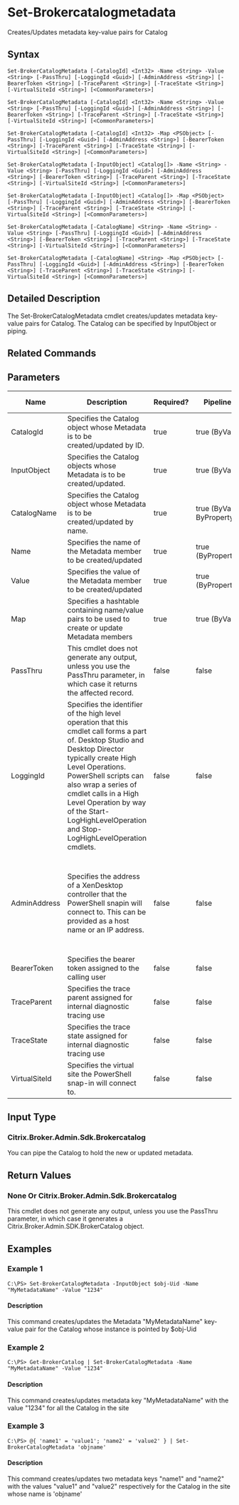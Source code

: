 ﻿
# Set-Brokercatalogmetadata
Creates/Updates metadata key-value pairs for Catalog
## Syntax

```
Set-BrokerCatalogMetadata [-CatalogId] <Int32> -Name <String> -Value <String> [-PassThru] [-LoggingId <Guid>] [-AdminAddress <String>] [-BearerToken <String>] [-TraceParent <String>] [-TraceState <String>] [-VirtualSiteId <String>] [<CommonParameters>]  
  
Set-BrokerCatalogMetadata [-CatalogId] <Int32> -Name <String> -Value <String> [-PassThru] [-LoggingId <Guid>] [-AdminAddress <String>] [-BearerToken <String>] [-TraceParent <String>] [-TraceState <String>] [-VirtualSiteId <String>] [<CommonParameters>]  
  
Set-BrokerCatalogMetadata [-CatalogId] <Int32> -Map <PSObject> [-PassThru] [-LoggingId <Guid>] [-AdminAddress <String>] [-BearerToken <String>] [-TraceParent <String>] [-TraceState <String>] [-VirtualSiteId <String>] [<CommonParameters>]  
  
Set-BrokerCatalogMetadata [-InputObject] <Catalog[]> -Name <String> -Value <String> [-PassThru] [-LoggingId <Guid>] [-AdminAddress <String>] [-BearerToken <String>] [-TraceParent <String>] [-TraceState <String>] [-VirtualSiteId <String>] [<CommonParameters>]  
  
Set-BrokerCatalogMetadata [-InputObject] <Catalog[]> -Map <PSObject> [-PassThru] [-LoggingId <Guid>] [-AdminAddress <String>] [-BearerToken <String>] [-TraceParent <String>] [-TraceState <String>] [-VirtualSiteId <String>] [<CommonParameters>]  
  
Set-BrokerCatalogMetadata [-CatalogName] <String> -Name <String> -Value <String> [-PassThru] [-LoggingId <Guid>] [-AdminAddress <String>] [-BearerToken <String>] [-TraceParent <String>] [-TraceState <String>] [-VirtualSiteId <String>] [<CommonParameters>]  
  
Set-BrokerCatalogMetadata [-CatalogName] <String> -Map <PSObject> [-PassThru] [-LoggingId <Guid>] [-AdminAddress <String>] [-BearerToken <String>] [-TraceParent <String>] [-TraceState <String>] [-VirtualSiteId <String>] [<CommonParameters>]
```

## Detailed Description
The Set-BrokerCatalogMetadata cmdlet creates/updates metadata key-value pairs for Catalog. The Catalog can be specified by InputObject or piping.


## Related Commands

## Parameters
| Name   | Description | Required? | Pipeline Input | Default Value |
| --- | --- | --- | --- | --- |
| CatalogId | Specifies the Catalog object whose Metadata is to be created/updated by ID. | true | true (ByValue) |  |
| InputObject | Specifies the Catalog objects whose Metadata is to be created/updated. | true | true (ByValue) |  |
| CatalogName | Specifies the Catalog object whose Metadata is to be created/updated by name. | true | true (ByValue, ByPropertyName) |  |
| Name | Specifies the name of the Metadata member to be created/updated | true | true (ByPropertyName) |  |
| Value | Specifies the value of the Metadata member to be created/updated | true | true (ByPropertyName) |  |
| Map | Specifies a hashtable containing name/value pairs to be used to create or update Metadata members | true | true (ByValue) |  |
| PassThru | This cmdlet does not generate any output, unless you use the PassThru parameter, in which case it returns the affected record. | false | false | False |
| LoggingId | Specifies the identifier of the high level operation that this cmdlet call forms a part of. Desktop Studio and Desktop Director typically create High Level Operations. PowerShell scripts can also wrap a series of cmdlet calls in a High Level Operation by way of the Start-LogHighLevelOperation and Stop-LogHighLevelOperation cmdlets. | false | false |  |
| AdminAddress | Specifies the address of a XenDesktop controller that the PowerShell snapin will connect to. This can be provided as a host name or an IP address. | false | false | Localhost. Once a value is provided by any cmdlet, this value will become the default. |
| BearerToken | Specifies the bearer token assigned to the calling user | false | false |  |
| TraceParent | Specifies the trace parent assigned for internal diagnostic tracing use | false | false |  |
| TraceState | Specifies the trace state assigned for internal diagnostic tracing use | false | false |  |
| VirtualSiteId | Specifies the virtual site the PowerShell snap-in will connect to. | false | false |  |

## Input Type

### Citrix.Broker.Admin.Sdk.Brokercatalog
You can pipe the Catalog to hold the new or updated metadata.
## Return Values

### None Or Citrix.Broker.Admin.Sdk.Brokercatalog
This cmdlet does not generate any output, unless you use the PassThru parameter, in which case it generates a Citrix.Broker.Admin.SDK.BrokerCatalog object.
## Examples

### Example 1

```
C:\PS> Set-BrokerCatalogMetadata -InputObject $obj-Uid -Name "MyMetadataName" -Value "1234"
```

#### Description
This command creates/updates the Metadata "MyMetadataName" key-value pair for the Catalog whose instance is pointed by \$obj-Uid
### Example 2

```
C:\PS> Get-BrokerCatalog | Set-BrokerCatalogMetadata -Name "MyMetadataName" -Value "1234"
```

#### Description
This command creates/updates metadata key "MyMetadataName" with the value "1234" for all the Catalog in the site
### Example 3

```
C:\PS> @{ 'name1' = 'value1'; 'name2' = 'value2' } | Set-BrokerCatalogMetadata 'objname'
```

#### Description
This command creates/updates two metadata keys "name1" and "name2" with the values "value1" and "value2" respectively for the Catalog in the site whose name is 'objname'

